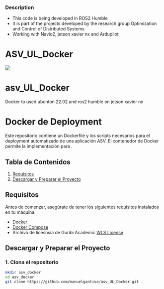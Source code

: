 ### Description

- This code is being developed in ROS2 Humble
- It is part of the projects developed by the research group Optimization and Control of Distributed Systems
- Working with Navio2, jetson xavier nx and Ardupilot

# ASV_UL_Docker

![](https://www.uloyola.es/templates/v6/images/isologo_loyola_principal.svg)

# asv_UL_Docker
Docker to used ubunton 22.02 and ros2 humble on jetson xavier nx

# Docker de Deployment

Este repositorio contiene un Dockerfile y los scripts necesarios para el deployment automatizado de una aplicación ASV. El contenedor de Docker permite la implementación para .

## Tabla de Contenidos

1. [Requisitos](#requisitos)
2. [Descargar y Preparar el Proyecto](#descargar-y-preparar-el-proyecto)

## Requisitos

Antes de comenzar, asegúrate de tener los siguientes requisitos instalados en tu máquina:

- [Docker](https://www.docker.com/get-started)
- [Docker Compose](https://docs.docker.com/compose/install/)
- Archivo de licesnsia de Guribi Academic [WLS License]

## Descargar y Preparar el Proyecto

### 1. Clona el repositorio

```bash
mkdir asv_docker
cd asv_docker
git clone https://github.com/manuelgantiva/asv_UL_Docker.git .
```

[//]: # (These are reference links used in the body of this note and get stripped out when the markdown processor does its job. There is no need to format nicely because it shouldn't be seen. Thanks SO - http://stackoverflow.com/questions/4823468/store-comments-in-markdown-syntax)

   [WLS License]: <https://www.gurobi.com/features/academic-wls-license/>
   
